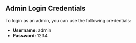 ## Admin Login Credentials

To login as an admin, you can use the following credentials:

- **Username:** admin
- **Password:** 1234
